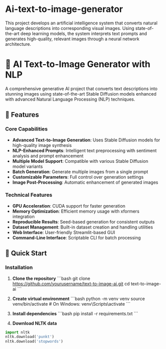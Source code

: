 # Ai-text-to-image-generator
This project develops an artificial intelligence system that converts natural language descriptions into corresponding visual images. Using state-of-the-art deep learning models, the system interprets text prompts and generates high-quality, relevant images through a neural network architecture.
# 🎨 AI Text-to-Image Generator with NLP

A comprehensive generative AI project that converts text descriptions into stunning images using state-of-the-art Stable Diffusion models enhanced with advanced Natural Language Processing (NLP) techniques.

## 🌟 Features

### Core Capabilities
- **Advanced Text-to-Image Generation**: Uses Stable Diffusion models for high-quality image synthesis
- **NLP-Enhanced Prompts**: Intelligent text preprocessing with sentiment analysis and prompt enhancement
- **Multiple Model Support**: Compatible with various Stable Diffusion model variants
- **Batch Generation**: Generate multiple images from a single prompt
- **Customizable Parameters**: Full control over generation settings
- **Image Post-Processing**: Automatic enhancement of generated images

### Technical Features
- **GPU Acceleration**: CUDA support for faster generation
- **Memory Optimization**: Efficient memory usage with xformers integration
- **Reproducible Results**: Seed-based generation for consistent outputs
- **Dataset Management**: Built-in dataset creation and handling utilities
- **Web Interface**: User-friendly Streamlit-based GUI
- **Command-Line Interface**: Scriptable CLI for batch processing

## 🚀 Quick Start

### Installation

1. **Clone the repository**
\`\`\`bash
git clone https://github.com/yourusername/text-to-image-ai.git
cd text-to-image-ai
\`\`\`

2. **Create virtual environment**
\`\`\`bash
python -m venv venv
source venv/bin/activate  # On Windows: venv\Scripts\activate
\`\`\`

3. **Install dependencies**
\`\`\`bash
pip install -r requirements.txt
\`\`\`

4. **Download NLTK data**
```python
import nltk
nltk.download('punkt')
nltk.download('stopwords')
